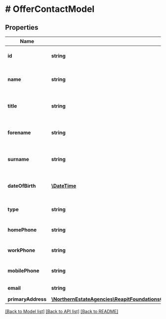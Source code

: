 # # OfferContactModel

## Properties

Name | Type | Description | Notes
------------ | ------------- | ------------- | -------------
**id** | **string** | The unique identifier of the contact | [optional]
**name** | **string** | The complete name of the contact or company | [optional]
**title** | **string** | The title of the contact (Available when &#39;type&#39; is &#39;contact&#39;) | [optional]
**forename** | **string** | The forename of the contact (Available when &#39;type&#39; is &#39;contact&#39;) | [optional]
**surname** | **string** | The surname of the contact (Available when &#39;type&#39; is &#39;contact&#39;) | [optional]
**dateOfBirth** | [**\DateTime**](\DateTime.md) | The date of birth of the contact (Available when &#39;type&#39; is &#39;contact&#39;) | [optional]
**type** | **string** | The type of the contact (contact/company) | [optional]
**homePhone** | **string** | The home phone number of the contact | [optional]
**workPhone** | **string** | The work phone number of the contact | [optional]
**mobilePhone** | **string** | The mobile phone number of the contact | [optional]
**email** | **string** | The email address of the contact | [optional]
**primaryAddress** | [**\NorthernEstateAgencies\ReapitFoundationsClient\Model\InlineResponse20025PrimaryAddress**](InlineResponse20025PrimaryAddress.md) |  | [optional]

[[Back to Model list]](../../README.md#models) [[Back to API list]](../../README.md#endpoints) [[Back to README]](../../README.md)
